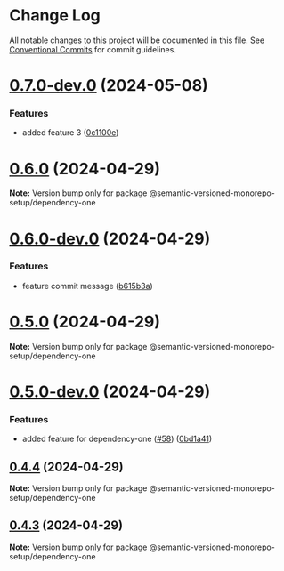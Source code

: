 # Change Log

All notable changes to this project will be documented in this file.
See [Conventional Commits](https://conventionalcommits.org) for commit guidelines.

# [0.7.0-dev.0](https://github.com/gbublys/semantic-versioned-monorepo-setup/compare/@semantic-versioned-monorepo-setup/dependency-one@0.6.0...@semantic-versioned-monorepo-setup/dependency-one@0.7.0-dev.0) (2024-05-08)


### Features

* added feature 3 ([0c1100e](https://github.com/gbublys/semantic-versioned-monorepo-setup/commit/0c1100ecd563838f15f60f9dcd4cd4031c49946a))





# [0.6.0](https://github.com/gbublys/semantic-versioned-monorepo-setup/compare/@semantic-versioned-monorepo-setup/dependency-one@0.6.0-dev.0...@semantic-versioned-monorepo-setup/dependency-one@0.6.0) (2024-04-29)

**Note:** Version bump only for package @semantic-versioned-monorepo-setup/dependency-one





# [0.6.0-dev.0](https://github.com/gbublys/semantic-versioned-monorepo-setup/compare/@semantic-versioned-monorepo-setup/dependency-one@0.5.0...@semantic-versioned-monorepo-setup/dependency-one@0.6.0-dev.0) (2024-04-29)


### Features

* feature commit message ([b615b3a](https://github.com/gbublys/semantic-versioned-monorepo-setup/commit/b615b3ae15b61bda0ed84b31c89ca96775e2c13d))





# [0.5.0](https://github.com/gbublys/semantic-versioned-monorepo-setup/compare/@semantic-versioned-monorepo-setup/dependency-one@0.5.0-dev.0...@semantic-versioned-monorepo-setup/dependency-one@0.5.0) (2024-04-29)

**Note:** Version bump only for package @semantic-versioned-monorepo-setup/dependency-one





# [0.5.0-dev.0](https://github.com/gbublys/semantic-versioned-monorepo-setup/compare/@semantic-versioned-monorepo-setup/dependency-one@0.4.4...@semantic-versioned-monorepo-setup/dependency-one@0.5.0-dev.0) (2024-04-29)


### Features

* added feature for dependency-one ([#58](https://github.com/gbublys/semantic-versioned-monorepo-setup/issues/58)) ([0bd1a41](https://github.com/gbublys/semantic-versioned-monorepo-setup/commit/0bd1a411c0a9f2dd9c5f2e7a493fccf1219b72d2))





## [0.4.4](https://github.com/gbublys/semantic-versioned-monorepo-setup/compare/@semantic-versioned-monorepo-setup/dependency-one@0.4.3...@semantic-versioned-monorepo-setup/dependency-one@0.4.4) (2024-04-29)

**Note:** Version bump only for package @semantic-versioned-monorepo-setup/dependency-one





## [0.4.3](https://github.com/gbublys/semantic-versioned-monorepo-setup/compare/@semantic-versioned-monorepo-setup/dependency-one@0.4.1...@semantic-versioned-monorepo-setup/dependency-one@0.4.3) (2024-04-29)

**Note:** Version bump only for package @semantic-versioned-monorepo-setup/dependency-one
